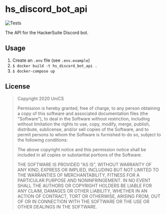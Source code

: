 # hs_discord_bot_api

![Tests](https://github.com/unicsmcr/hs_discord_bot_api/workflows/Tests/badge.svg)

The API for the HackerSuite Discord bot.

## Usage

1. Create an `.env` file (see `.env.example`)
2. `$ docker build -t hs_discord_bot_api .`
3. `$ docker-compose up`

## License

> Copyright 2020 UniCS
> 
> Permission is hereby granted, free of charge, to any person obtaining a copy of this software and associated documentation files (the "Software"), to deal in the Software without restriction, including without limitation the rights to use, copy, modify, merge, publish, distribute, sublicense, and/or sell copies of the Software, and to permit persons to whom the Software is furnished to do so, subject to the following conditions:
> 
> The above copyright notice and this permission notice shall be included in all copies or substantial portions of the Software.
> 
> THE SOFTWARE IS PROVIDED "AS IS", WITHOUT WARRANTY OF ANY KIND, EXPRESS OR IMPLIED, INCLUDING BUT NOT LIMITED TO THE WARRANTIES OF MERCHANTABILITY, FITNESS FOR A PARTICULAR PURPOSE AND NONINFRINGEMENT. IN NO EVENT SHALL THE AUTHORS OR COPYRIGHT HOLDERS BE LIABLE FOR ANY CLAIM, DAMAGES OR OTHER LIABILITY, WHETHER IN AN ACTION OF CONTRACT, TORT OR OTHERWISE, ARISING FROM, OUT OF OR IN CONNECTION WITH THE SOFTWARE OR THE USE OR OTHER DEALINGS IN THE SOFTWARE.
